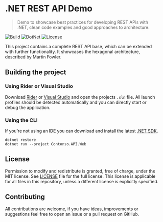 # .NET REST API Demo

> Demo to showcase best practices for developing REST APIs with .NET, 
> clean code examples and good approaches to architecture.

[![Build](https://img.shields.io/github/actions/workflow/status/ef4203/demo-api/dotnet.yml)](https://github.com/ef4203/demo-api/actions/workflows/dotnet.yml)
[![DotNet](https://img.shields.io/badge/.NET-7.0-blue)](https://dotnet.microsoft.com/download/dotnet/7.0)
[![License](https://img.shields.io/github/license/ef4203/demo-api)](https://github.com/ef4203/demo-api/blob/master/LICENSE)

This project contains a complete REST API base, which can be extended 
with further functionality. It showcases the hexagonal architecture,
described by Martin Fowler.

## Building the project

### Using Rider or Visual Studio
Download [Rider](https://www.jetbrains.com/rider/) or 
[Visual Studio](https://visualstudio.microsoft.com) and open the projects 
`.sln` file. All launch profiles should be detected automatically and you 
can directly start or debug the application.

### Using the CLI
If you're not using an IDE you can download and install the latest
[.NET SDK](https://dotnet.microsoft.com/download/dotnet/7.0).

```
dotnet restore
dotnet run --project Contonso.API.Web
```

## License
Permission to modify and redistribute is granted, free of charge, under the
MIT license. See [LICENSE](LICENSE) file for the full license. This license
is applicable for all files in this repository, unless a different license
is explicitly specified.

## Contributing
All contributions are welcome, if you have ideas, improvements or suggestions
feel free to open an issue or a pull request on GitHub.